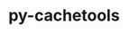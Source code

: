 ---
title: "py-cachetools"
layout: cache
categories: [package, develop-2024-12-29]
meta: {"versions": ["5.2.0"], "compilers": ["gcc@=11.4.0", "gcc@=13.2.0"], "oss": ["ubuntu22.04", "ubuntu24.04"], "platforms": ["linux"], "targets": ["aarch64", "x86_64_v3"], "stacks": ["e4s", "ml-linux-aarch64-cpu", "ml-linux-aarch64-cuda", "ml-linux-x86_64-cpu", "ml-linux-x86_64-cuda", "root"], "num_specs": 3, "num_specs_by_stack": {"root": 3, "e4s": 1, "ml-linux-aarch64-cpu": 1, "ml-linux-aarch64-cuda": 1, "ml-linux-x86_64-cuda": 1, "ml-linux-x86_64-cpu": 1}}
spec_details: [{"hash": "dvpkr4ddcjxle5i5reztozug5kb5n5dq", "compiler": "gcc@=11.4.0", "versions": ["5.2.0"], "os": "ubuntu22.04", "platform": "linux", "target": "x86_64_v3", "variants": ["build_system=python_pip"], "stacks": ["root", "e4s"], "size": "-", "tarball": "https://binaries.spack.io/develop-2024-12-29/build_cache/linux-ubuntu22.04-x86_64_v3/gcc-11.4.0/py-cachetools-5.2.0/linux-ubuntu22.04-x86_64_v3-gcc-11.4.0-py-cachetools-5.2.0-dvpkr4ddcjxle5i5reztozug5kb5n5dq.spack"}, {"hash": "oz2xve7fv6mbbm5zt4n25723gc7lrikm", "compiler": "gcc@=13.2.0", "versions": ["5.2.0"], "os": "ubuntu24.04", "platform": "linux", "target": "aarch64", "variants": ["build_system=python_pip"], "stacks": ["ml-linux-aarch64-cpu", "root", "ml-linux-aarch64-cuda"], "size": "-", "tarball": "https://binaries.spack.io/develop-2024-12-29/build_cache/linux-ubuntu24.04-aarch64/gcc-13.2.0/py-cachetools-5.2.0/linux-ubuntu24.04-aarch64-gcc-13.2.0-py-cachetools-5.2.0-oz2xve7fv6mbbm5zt4n25723gc7lrikm.spack"}, {"hash": "mfbyk3cugdgmebwm3jxquai5ymdq3c5w", "compiler": "gcc@=13.2.0", "versions": ["5.2.0"], "os": "ubuntu24.04", "platform": "linux", "target": "x86_64_v3", "variants": ["build_system=python_pip"], "stacks": ["ml-linux-x86_64-cuda", "root", "ml-linux-x86_64-cpu"], "size": "-", "tarball": "https://binaries.spack.io/develop-2024-12-29/build_cache/linux-ubuntu24.04-x86_64_v3/gcc-13.2.0/py-cachetools-5.2.0/linux-ubuntu24.04-x86_64_v3-gcc-13.2.0-py-cachetools-5.2.0-mfbyk3cugdgmebwm3jxquai5ymdq3c5w.spack"}]
---